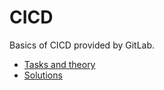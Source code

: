 # CICD 
Basics of CICD provided by GitLab.

* [Tasks and theory](task.md)
* [Solutions](solution/report.md)